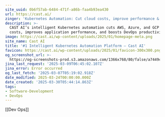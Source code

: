 ```yaml
---
site_uuid: 0b6f57ab-6484-471f-a86b-faa4b93ea430
url: https://cast.ai/
zinger: 'Kubernetes Automation: Cut cloud costs, improve performance & enhance security'
description: >-
  CAST AI’s intelligent Kubernetes automation cuts AWS, Azure, and GCP cloud
  costs, improves application performance, and boosts DevOps productivity.
image: https://cast.ai/wp-content/uploads/2025/01/homepage-meta.png
site_name: Cast AI
title: '#1 Intelligent Kubernetes Automation Platform – Cast AI'
favicon: https://cast.ai/wp-content/uploads/2025/01/favicon-300x300.png
og_screenshot_url: >-
  https://og-screenshots-prod.s3.amazonaws.com/1366x768/80/false/a7449c875f712ddbcea9b3062ec7627f011833f162e752f68c3d59a09a8baac1.jpeg
jina_last_request: '2025-03-09T06:45:02.107Z'
jina_error: Error occurred
og_last_fetch: '2025-03-07T05:19:02.918Z'
date_modified: 2025-03-24T00:00:00.000Z
date_created: '2025-03-30T05:44:14.863Z'
tags:
- Software-Development
- DevOps
---
```











[[Dev Ops]]
